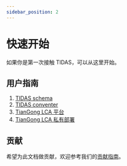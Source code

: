 ```yaml
---
sidebar_position: 2
---
```


# 快速开始

如果你是第一次接触 TIDAS，可以从这里开始。

## 用户指南

1. [TIDAS schema](/docs/User-Guide/TIDAS-Schema.md)
2. [TIDAS conventer](/docs/User-Guide/tidas-convert)
3. [TianGong LCA 平台](https://docs.tiangong.earth/)
6. [TianGong LCA 私有部署](https://docs.tiangong.earth/deploy/local-deploy)


## 贡献

希望为此文档做贡献，欢迎参考我们的[贡献指南](/docs/User-Guide/how-to-contribut-tidas-doc.md)。